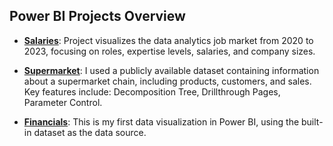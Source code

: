 ## Power BI Projects Overview

- **[Salaries](https://github.com/olivilli/Visualization/tree/main/PowerBI/Salaries)**: Project visualizes the data analytics job market from 2020 to 2023, focusing on roles, 
expertise levels, salaries, and company sizes.

- **[Supermarket](PowerBI/Supermarket/)**: I used a publicly available dataset containing information about a supermarket
chain, including products, customers, and sales. Key features include: Decomposition Tree, Drillthrough Pages, Parameter Control.

- **[Financials](PowerBI/Financials/)**: This is my first data visualization in Power BI, using the built-in dataset as the data source. 
